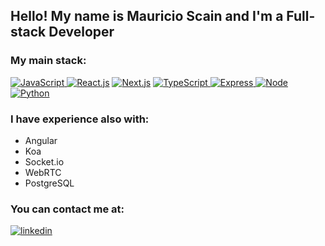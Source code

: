 
 
 ## Hello! My name is Mauricio Scain and I'm a Full-stack Developer




### My main stack:

<a href="https://js.org/" target="_blank"> <img src="https://img.shields.io/badge/Javascript-FFD43B?style=for-the-badge&logo=javascript&logoColor=black" alt="JavaScript"/> </a>
 <a href="https://reactjs.org/" target="_blank"> <img src="https://img.shields.io/badge/react-61DAFB?style=for-the-badge&logo=react&logoColor=black" alt="React.js"/></a>
  <a href="https://nextjs.org/" target="_blank"> <img src="https://img.shields.io/badge/Redux-593D88?style=for-the-badge&logo=redux&logoColor=white" alt="Next.js"/></a>
 <a href="https://www.typescriptlang.org/" target="_blank"> <img src="https://img.shields.io/badge/Typescript-2F73BF?style=for-the-badge&logo=typescript&logoColor=white" alt="TypeScript"/> </a>
 <a href="[https://jupyter.org/](https://expressjs.com/de/)" target="_blank"> <img src="https://img.shields.io/badge/Express-EEEEEE?style=for-the-badge&logo=express&logoColor=black" alt="Express"/> </a><a href="[https://nodejs.org/en/](https://nodejs.org/en/)" target="_blank"> <img src="https://img.shields.io/badge/Node-76B062?style=for-the-badge&logo=nodedotjs&logoColor=white" alt="Node"/> </a><a href="https://www.python.org" target="_blank"> <img src="https://img.shields.io/badge/MongoDB-4EA94B?style=for-the-badge&logo=mongodb&logoColor=white" alt="Python"/> </a>


### I have experience also with:

- Angular
- Koa
- Socket.io
- WebRTC
- PostgreSQL

### You can contact me at:

<a href="https://www.linkedin.com/in/mauricio-scain-a024331b7" target="_blank"> <img src="https://img.shields.io/badge/LinkedIn-0077B5?style=for-the-badge&logo=linkedin&logoColor=white" alt="linkedin"/> </a>
